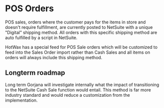 # POS Orders

POS sales, orders where the customer pays for the items in store and doesn't require fulfillment, are currently posted to NetSuite with a unique "Digital" shipping method. All orders with this specific shipping method are auto fulfilled by a script in NetSuite.

HotWax has a special feed for POS Sale orders which will be customized to feed into the Sales Order import rather than Cash Sales and all items on orders will always include this shipping method.

## Longterm roadmap

Long term Gorjana will investigate internally what the impact of transitioning to the NetSuite Cash Sale function would entail. This method is far more industry standard and would reduce a customization from the implementation.